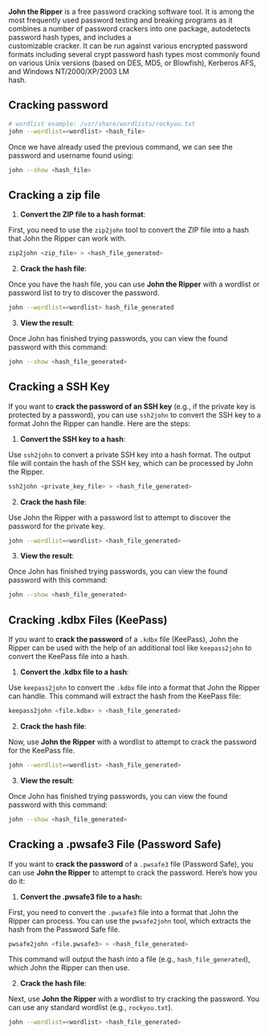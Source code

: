**John the Ripper** is a free password cracking software tool. It is among the  most frequently used password testing and breaking programs as it combines a number of  password crackers into one package, autodetects password hash types, and includes a  
customizable cracker. It can be run against various encrypted password formats  including several crypt password hash types most commonly found on various Unix  versions (based on DES, MD5, or Blowfish), Kerberos AFS, and Windows NT/2000/XP/2003 LM  
hash.


## Cracking password

```bash
# wordlist example: /usr/share/wordlists/rockyou.txt
john --wordlist=<wordlist> <hash_file>
```
Once we have already used the previous command, we can see the password and username found using:
```bash
john --show <hash_file>
```

## Cracking a zip file
1. **Convert the ZIP file to a hash format**:

First, you need to use the `zip2john` tool to convert the ZIP file into a hash that John the Ripper can work with.

```bash
zip2john <zip_file> > <hash_file_generated>
```

2. **Crack the hash file**:

Once you have the hash file, you can use **John the Ripper** with a wordlist or password list to try to discover the password.

```bash
john --wordlist=<wordlist> hash_file_generated
```

3. **View the result**:

Once John has finished trying passwords, you can view the found password with this command:

```bash
john --show <hash_file_generated>
```


## Cracking a SSH Key
If you want to **crack the password of an SSH key** (e.g., if the private key is protected by a password), you can use `ssh2john` to convert the SSH key to a format John the Ripper can handle. Here are the steps:

1. **Convert the SSH key to a hash**:

Use `ssh2john` to convert a private SSH key into a hash format. The output file will contain the hash of the SSH key, which can be processed by John the Ripper.

```bash
ssh2john <private_key_file> > <hash_file_generated>
```

2. **Crack the hash file**:

Use John the Ripper with a password list to attempt to discover the password for the private key.

```bash
john --wordlist=<wordlist> <hash_file_generated>
```

3. **View the result**:

Once John has finished trying passwords, you can view the found password with this command:

```bash
john --show <hash_file_generated>
```

## Cracking .kdbx Files (KeePass)
If you want to **crack the password** of a `.kdbx` file (KeePass), John the Ripper can be used with the help of an additional tool like `keepass2john` to convert the KeePass file into a hash.

1. **Convert the .kdbx file to a hash**:

Use `keepass2john` to convert the `.kdbx` file into a format that John the Ripper can handle. This command will extract the hash from the KeePass file:

```bash
keepass2john <file.kdbx> > <hash_file_generated>
```

2. **Crack the hash file**:

Now, use **John the Ripper** with a wordlist to attempt to crack the password for the KeePass file.

```bash
john --wordlist=<wordlist> <hash_file_generated>
```

3. **View the result**:

Once John has finished trying passwords, you can view the found password with this command:

```bash
john --show <hash_file_generated>
```

## Cracking a .pwsafe3 File (Password Safe)

If you want to **crack the password** of a `.pwsafe3` file (Password Safe), you can use **John the Ripper** to attempt to crack the password. Here’s how you do it:

1. **Convert the .pwsafe3 file to a hash:**

First, you need to convert the `.pwsafe3` file into a format that John the Ripper can process. You can use the `pwsafe2john` tool, which extracts the hash from the Password Safe file.

```bash
pwsafe2john <file.pwsafe3> > <hash_file_generated>
```

This command will output the hash into a file (e.g., `hash_file_generated`), which John the Ripper can then use.

 2. **Crack the hash file**:

Next, use **John the Ripper** with a wordlist to try cracking the password. You can use any standard wordlist (e.g., `rockyou.txt`).

```bash
john --wordlist=<wordlist> <hash_file_generated>
```

